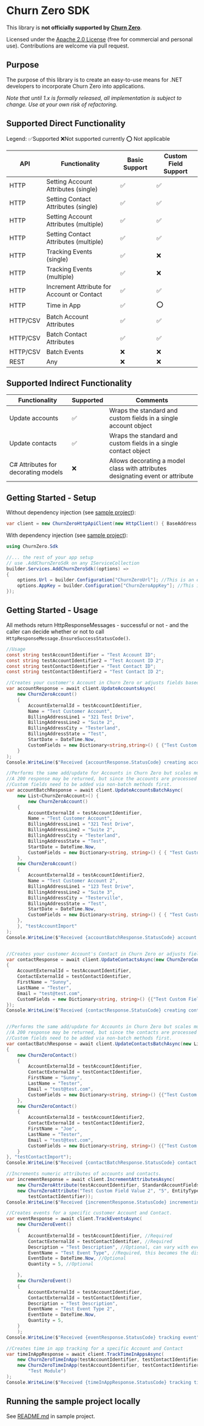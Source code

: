 ﻿# Churn Zero SDK

This library is __not officially supported by [Churn Zero](https://www.churnzero.com/)__. 

Licensed under the [Apache 2.0 License](LICENSE) (free for commercial and personal use). Contributions are welcome via pull request.


## Purpose
The purpose of this library is to create an easy-to-use means for .NET developers to incorporate Churn Zero into applications.

*Note that until 1.x is formally released, all implementation is subject to change. Use at your own risk of refactoring.*

## Supported Direct Functionality
Legend: ✅Supported ❌Not supported currently ⭕ Not applicable

| API | Functionality | Basic Support | Custom Field Support
|-|-|-|-|
| HTTP | Setting Account Attributes (single) |✅|✅
| HTTP | Setting Contact Attributes (single) |✅|✅
| HTTP | Setting Account Attributes (multiple) |✅ |✅
| HTTP | Setting Contact Attributes (multiple) |✅|✅
| HTTP | Tracking Events (single) | ✅ | ❌
| HTTP | Tracking Events (multiple) | ✅ | ❌
| HTTP | Increment Attribute for Account or Contact | ✅ | ✅
| HTTP | Time in App | ✅ | ⭕
| HTTP/CSV | Batch Account Attributes | ✅ | ✅
| HTTP/CSV | Batch Contact Attributes | ✅ | ✅
| HTTP/CSV | Batch Events | ❌ |❌
| REST | Any | ❌ | ❌ |

## Supported Indirect Functionality
| Functionality | Supported | Comments
|-|-|-|
| Update accounts | ✅ | Wraps the standard and custom fields in a single account object
| Update contacts | ✅ | Wraps the standard and custom fields in a single contact object
| C# Attributes for decorating models | ❌ | Allows decorating a model class with attributes designating event or attribute


## Getting Started - Setup

Without dependency injection (see [sample project](ChurnZero.SampleDotnet7Console/Program.cs)):
```cs
var client = new ChurnZeroHttpApiClient(new HttpClient() { BaseAddress = "https://mychurnzerourl.com/"}, "myAppKey"});
```

With dependency injection (see [sample project](ChurnZero.SampleDotnet7WebApi/Program.cs)):

```cs
using ChurnZero.Sdk

//... the rest of your app setup
// use .AddChurnZeroSdk on any IServiceCollection
builder.Services.AddChurnZeroSdk((options) =>
{
    options.Url = builder.Configuration["ChurnZeroUrl"]; //This is an example, it depends on how you get your configuration values
    options.AppKey = builder.Configuration["ChurnZeroAppKey"]; //This is an example, it depends on how you get your configuration values
});

```

## Getting Started - Usage

All methods return HttpResponseMessages - successful or not - and the caller can decide whether or not to call `HttpResponseMessage.EnsureSuccessStatusCode()`.

```cs
//Usage
const string testAccountIdentifier = "Test Account ID";
const string testAccountIdentifier2 = "Test Account ID 2";
const string testContactIdentifier = "Test Contact ID";
const string testContactIdentifier2 = "Test Contact ID 2";

//Creates your customer's Account in Churn Zero or adjusts fields based on values supplied. CRM integration instead is recommended.
var accountResponse = await client.UpdateAccountsAsync(
    new ChurnZeroAccount()
    {
        AccountExternalId = testAccountIdentifier,
        Name = "Test Customer Account",
        BillingAddressLine1 = "321 Test Drive",
        BillingAddressLine2 = "Suite 2",
        BillingAddressCity = "Testerland",
        BillingAddressState = "Test",
        StartDate = DateTime.Now,
        CustomFields = new Dictionary<string,string>() { {"Test Custom Field", "Test Custom Field Value 1" } }
    }
);
Console.WriteLine($"Received {accountResponse.StatusCode} creating account");

//Performs the same add/update for Accounts in Churn Zero but scales much larger (500 MB file size).
//A 200 response may be returned, but since the accounts are processed separately from the API request, an email notification will indicate the success/failure of the import.
//Custom fields need to be added via non-batch methods first.
var accountBatchResponse = await client.UpdateAccountsBatchAsync(
    new List<ChurnZeroAccount>() {
        new ChurnZeroAccount()
    {
        AccountExternalId = testAccountIdentifier,
        Name = "Test Customer Account",
        BillingAddressLine1 = "321 Test Drive",
        BillingAddressLine2 = "Suite 2",
        BillingAddressCity = "Testerland",
        BillingAddressState = "Test",
        StartDate = DateTime.Now,
        CustomFields = new Dictionary<string, string>() { { "Test Custom Field", "Test Custom Field Value 1" } }
    },
    new ChurnZeroAccount()
    {
        AccountExternalId = testAccountIdentifier2,
        Name = "Test Customer Account 2",
        BillingAddressLine1 = "123 Test Drive",
        BillingAddressLine2 = "Suite 3",
        BillingAddressCity = "Testerville",
        BillingAddressState = "Test",
        StartDate = DateTime.Now,
        CustomFields = new Dictionary<string, string>() { { "Test Custom Field", "Test Custom Field Value 2" } }
    },
    }, "testAccountImport"
);
Console.WriteLine($"Received {accountBatchResponse.StatusCode} account batch add/update");


//Creates your customer Account's Contact in Churn Zero or adjusts fields based on values supplied. Must have an Account created first.
var contactResponse = await client.UpdateContactsAsync(new ChurnZeroContact()
{
    AccountExternalId = testAccountIdentifier,
    ContactExternalId = testContactIdentifier,
    FirstName = "Sunny",
    LastName = "Tester",
    Email = "test@test.com",
    CustomFields = new Dictionary<string, string>() {{"Test Custom Field Value 1", "0"}}
});
Console.WriteLine($"Received {contactResponse.StatusCode} creating contact");


//Performs the same add/update for Accounts in Churn Zero but scales much larger (500 MB file size).
//A 200 response may be returned, but since the contacts are processed separately from the API request, an email notification will indicate the success/failure of the import.
//Custom fields need to be added via non-batch methods first.
var contactBatchResponse = await client.UpdateContactsBatchAsync(new List<ChurnZeroContact>()
{
    new ChurnZeroContact()
    {
        AccountExternalId = testAccountIdentifier,
        ContactExternalId = testContactIdentifier,
        FirstName = "Sunny",
        LastName = "Tester",
        Email = "test@test.com",
        CustomFields = new Dictionary<string, string>() {{"Test Custom Field Value 1", "0"}}
    },
    new ChurnZeroContact()
    {
        AccountExternalId = testAccountIdentifier2,
        ContactExternalId = testContactIdentifier2,
        FirstName = "Joe",
        LastName = "Tester",
        Email = "test@test.com",
        CustomFields = new Dictionary<string, string>() {{"Test Custom Field Value 1", "2"}}
    }
}, "testContactImport");
Console.WriteLine($"Received {contactBatchResponse.StatusCode} contact batch add/update");

//Increments numeric attributes of accounts and contacts.
var incrementResponse = await client.IncrementAttributesAsync(
    new ChurnZeroAttribute(testAccountIdentifier, StandardAccountFields.LicenseCount, "1"),
    new ChurnZeroAttribute("Test Custom Field Value 2", "5", EntityTypes.Contact, testAccountIdentifier,
        testContactIdentifier));
Console.WriteLine($"Received {incrementResponse.StatusCode} incrementing attributes");

//Creates events for a specific customer Account and Contact.
var eventResponse = await client.TrackEventsAsync(
    new ChurnZeroEvent()
    {
        AccountExternalId = testAccountIdentifier, //Required
        ContactExternalId = testContactIdentifier, //Required
        Description = "Test Description", //Optional, can vary with event and is visible when viewing the individual events.
        EventName = "Test Event Type", //Required, this becomes the display name of the event in Churn Zero.
        EventDate = DateTime.Now, //Optional
        Quantity = 5, //Optional

    },
    new ChurnZeroEvent()
    {
        AccountExternalId = testAccountIdentifier, 
        ContactExternalId = testContactIdentifier, 
        Description = "Test Description", 
        EventName = "Test Event Type 2", 
        EventDate = DateTime.Now, 
        Quantity = 5, 
    }
    );
Console.WriteLine($"Received {eventResponse.StatusCode} tracking event");

//Creates time in app tracking for a specific Account and Contact
var timeInAppResponse = await client.TrackTimeInAppsAsync(
    new ChurnZeroTimeInApp(testAccountIdentifier, testContactIdentifier, DateTime.Now.AddHours(-1), DateTime.Now),
    new ChurnZeroTimeInApp(testAccountIdentifier, testContactIdentifier, DateTime.Now.AddHours(-1), DateTime.Now,
        "Test Module")
);
Console.WriteLine($"Received {timeInAppResponse.StatusCode} tracking time in app");


```

## Running the sample project locally

See [README.md](ChurnZero.SampleDotnet7Console/README.md) in sample project. 